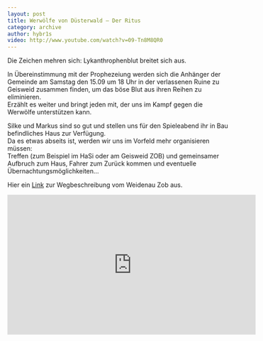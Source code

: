 ```yaml
---
layout: post
title: Werwölfe von Düsterwald – Der Ritus
category: archive
author: hybr1s
video: http://www.youtube.com/watch?v=09-Tn8M8QR0
---
```

Die Zeichen mehren sich: Lykanthrophenblut breitet sich aus.  

In Übereinstimmung mit der Prophezeiung werden sich die Anhänger der Gemeinde am Samstag den 15.09 um 18 Uhr in der verlassenen Ruine zu Geisweid zusammen finden, um das böse Blut aus ihren Reihen zu eliminieren.  
Erzählt es weiter und bringt jeden mit, der uns im Kampf gegen die Werwölfe unterstützen kann.  

<!-- break -->

Silke und Markus sind so gut und stellen uns für den Spieleabend ihr in Bau befindliches Haus zur Verfügung.  
Da es etwas abseits ist, werden wir uns im Vorfeld mehr organisieren müssen:  
Treffen (zum Beispiel im HaSi oder am Geisweid ZOB) und gemeinsamer Aufbruch zum Haus,
Fahrer zum Zurück kommen und eventuelle Übernachtungsmöglichkeiten…  

Hier ein [Link](https://maps.google.de/maps?saddr=Weidenauer+Stra%C3%9Fe%2FB54&amp;daddr=Wilhelm-Busch-Stra%C3%9Fe&amp;hl=de&amp;ie=UTF8&amp;sll=50.910045,8.01833&amp;sspn=0.030848,0.077162&amp;geocode=FWCeCAMdHoB6AA%3BFbUDCQMdlzp6AA&amp;t=h&amp;mra=ls&amp;z=14) zur Wegbeschreibung vom Weidenau Zob aus.  


<iframe width="560" height="315" src="https://www.youtube-nocookie.com/embed/09-Tn8M8QR0?html5=1&rel=0" frameborder="0" allowfullscreen></iframe>
